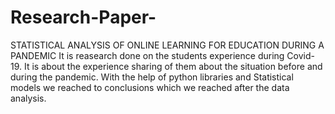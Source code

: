 # Research-Paper-
STATISTICAL ANALYSIS OF ONLINE LEARNING FOR EDUCATION DURING A PANDEMIC
It is reasearch done on the students experience during Covid-19.
It is about the experience sharing of them about the situation before and during the pandemic. 
With the help of python libraries and Statistical models we reached to conclusions which we reached after the data analysis.
